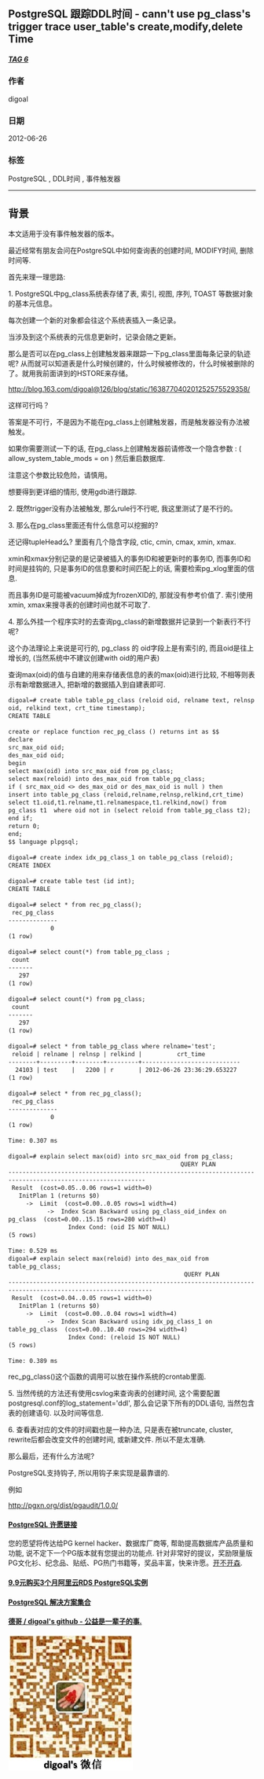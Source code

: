 ## PostgreSQL 跟踪DDL时间 - cann't use pg_class's trigger trace user_table's create,modify,delete Time   
##### [TAG 6](../class/6.md)
                                  
### 作者                                 
digoal                                  
                                  
### 日期                                
2012-06-26      
                                  
### 标签                                
PostgreSQL , DDL时间 , 事件触发器                                                             
                                  
----                                
                                  
## 背景        
本文适用于没有事件触发器的版本。  
  
最近经常有朋友会问在PostgreSQL中如何查询表的创建时间, MODIFY时间, 删除时间等.  
  
首先来理一理思路:  
  
1\. PostgreSQL中pg_class系统表存储了表, 索引, 视图, 序列, TOAST 等数据对象的基本元信息。  
  
每次创建一个新的对象都会往这个系统表插入一条记录。  
  
当涉及到这个系统表的元信息更新时，记录会随之更新。  
  
那么是否可以在pg_class上创建触发器来跟踪一下pg_class里面每条记录的轨迹呢? 从而就可以知道表是什么时候创建的，什么时候被修改的，什么时候被删除的了。就用我前面讲到的HSTORE来存储。  
  
http://blog.163.com/digoal@126/blog/static/163877040201252575529358/  
  
这样可行吗？  
  
答案是不可行，不是因为不能在pg_class上创建触发器，而是触发器没有办法被触发。  
  
如果你需要测试一下的话, 在pg_class上创建触发器前请修改一个隐含参数 :  ( allow_system_table_mods = on ) 然后重启数据库.  
  
注意这个参数比较危险，请慎用。  
  
想要得到更详细的情形, 使用gdb进行跟踪.  
  
2\. 既然trigger没有办法被触发, 那么rule行不行呢, 我这里测试了是不行的。  
  
3\. 那么在pg_class里面还有什么信息可以挖掘的?  
  
还记得tupleHead么? 里面有几个隐含字段, ctic, cmin, cmax, xmin, xmax.  
  
xmin和xmax分别记录的是记录被插入的事务ID和被更新时的事务ID, 而事务ID和时间是挂钩的, 只是事务ID的信息要和时间匹配上的话, 需要检索pg_xlog里面的信息.  
  
而且事务ID是可能被vacuum掉成为frozenXID的, 那就没有参考价值了. 索引使用xmin, xmax来搜寻表的创建时间也就不可取了.  
  
4\. 那么外挂一个程序实时的去查询pg_class的新增数据并记录到一个新表行不行呢?  
  
这个办法理论上来说是可行的, pg_class 的 oid字段上是有索引的, 而且oid是往上增长的, (当然系统中不建议创建with oid的用户表)  
  
查询max(oid)的值与自建的用来存储表信息的表的max(oid)进行比较, 不相等则表示有新增数据进入, 把新增的数据插入到自建表即可.  
  
```  
digoal=# create table table_pg_class (reloid oid, relname text, relnsp oid, relkind text, crt_time timestamp);  
CREATE TABLE  
  
create or replace function rec_pg_class () returns int as $$  
declare  
src_max_oid oid;  
des_max_oid oid;  
begin  
select max(oid) into src_max_oid from pg_class;  
select max(reloid) into des_max_oid from table_pg_class;  
if ( src_max_oid <> des_max_oid or des_max_oid is null ) then  
insert into table_pg_class (reloid,relname,relnsp,relkind,crt_time) select t1.oid,t1.relname,t1.relnamespace,t1.relkind,now() from pg_class t1  where oid not in (select reloid from table_pg_class t2);  
end if;  
return 0;  
end;  
$$ language plpgsql;  
  
digoal=# create index idx_pg_class_1 on table_pg_class (reloid);  
CREATE INDEX  
  
digoal=# create table test (id int);  
CREATE TABLE  
  
digoal=# select * from rec_pg_class();  
 rec_pg_class   
--------------  
            0  
(1 row)  
  
digoal=# select count(*) from table_pg_class ;  
 count   
-------  
   297  
(1 row)  
  
digoal=# select count(*) from pg_class;  
 count   
-------  
   297  
(1 row)  
  
digoal=# select * from table_pg_class where relname='test';  
 reloid | relname | relnsp | relkind |          crt_time            
--------+---------+--------+---------+----------------------------  
  24103 | test    |   2200 | r       | 2012-06-26 23:36:29.653227  
(1 row)  
  
digoal=# select * from rec_pg_class();  
 rec_pg_class   
--------------  
            0  
(1 row)  
  
Time: 0.307 ms  
  
digoal=# explain select max(oid) into src_max_oid from pg_class;  
                                                 QUERY PLAN                                                    
-------------------------------------------------------------------------------------------------------------  
 Result  (cost=0.05..0.06 rows=1 width=0)  
   InitPlan 1 (returns $0)  
     ->  Limit  (cost=0.00..0.05 rows=1 width=4)  
           ->  Index Scan Backward using pg_class_oid_index on pg_class  (cost=0.00..15.15 rows=280 width=4)  
                 Index Cond: (oid IS NOT NULL)  
(5 rows)  
  
Time: 0.529 ms  
digoal=# explain select max(reloid) into des_max_oid from table_pg_class;  
                                                  QUERY PLAN                                                     
---------------------------------------------------------------------------------------------------------------  
 Result  (cost=0.04..0.05 rows=1 width=0)  
   InitPlan 1 (returns $0)  
     ->  Limit  (cost=0.00..0.04 rows=1 width=4)  
           ->  Index Scan Backward using idx_pg_class_1 on table_pg_class  (cost=0.00..10.40 rows=294 width=4)  
                 Index Cond: (reloid IS NOT NULL)  
(5 rows)  
  
Time: 0.389 ms  
```  
  
rec_pg_class()这个函数的调用可以放在操作系统的crontab里面.  
  
5\. 当然传统的方法还有使用csvlog来查询表的创建时间, 这个需要配置postgresql.conf的log_statement='ddl', 那么会记录下所有的DDL语句, 当然包含表的创建语句. 以及时间等信息.  
  
6\. 查看表对应的文件的时间戳也是一种办法, 只是表在被truncate, cluster, rewrite后都会改变文件的创建时间, 或新建文件. 所以不是太准确.  
  
那么最后，还有什么方法呢?  
  
PostgreSQL支持钩子, 所以用钩子来实现是最靠谱的.  
  
例如  
  
http://pgxn.org/dist/pgaudit/1.0.0/  
    
  
  
  
  
  
  
  
  
  
  
  
  
  
  
  
  
  
  
  
  
  
  
  
  
  
  
  
  
  
  
  
  
  
  
  
  
  
  
  
  
  
  
  
  
  
  
  
  
  
  
  
  
  
  
  
  
  
  
  
  
  
  
  
  
  
  
  
  
  
  
  
  
  
#### [PostgreSQL 许愿链接](https://github.com/digoal/blog/issues/76 "269ac3d1c492e938c0191101c7238216")
您的愿望将传达给PG kernel hacker、数据库厂商等, 帮助提高数据库产品质量和功能, 说不定下一个PG版本就有您提出的功能点. 针对非常好的提议，奖励限量版PG文化衫、纪念品、贴纸、PG热门书籍等，奖品丰富，快来许愿。[开不开森](https://github.com/digoal/blog/issues/76 "269ac3d1c492e938c0191101c7238216").  
  
  
#### [9.9元购买3个月阿里云RDS PostgreSQL实例](https://www.aliyun.com/database/postgresqlactivity "57258f76c37864c6e6d23383d05714ea")
  
  
#### [PostgreSQL 解决方案集合](https://yq.aliyun.com/topic/118 "40cff096e9ed7122c512b35d8561d9c8")
  
  
#### [德哥 / digoal's github - 公益是一辈子的事.](https://github.com/digoal/blog/blob/master/README.md "22709685feb7cab07d30f30387f0a9ae")
  
  
![digoal's wechat](../pic/digoal_weixin.jpg "f7ad92eeba24523fd47a6e1a0e691b59")
  
